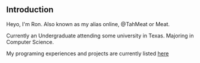 ## Introduction
Heyo, I'm Ron. Also known as my alias online, @TahMeat or Meat.

Currently an Undergraduate attending some university in Texas. Majoring in Computer Science.

My programing experiences and projects are currently listed [here](https://github.com/TahMeat/TahMeat/blob/0c058b820e4abcef848609f66ffe1b75d8bc5d49/ExperiencesProjects.md) 
